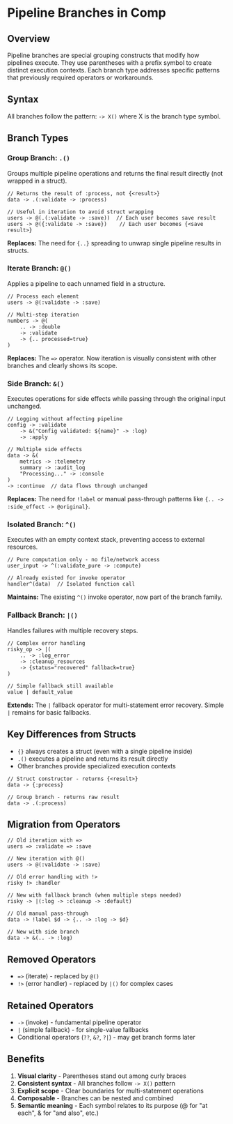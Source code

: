 # Pipeline Branches in Comp

## Overview

Pipeline branches are special grouping constructs that modify how pipelines execute. They use parentheses with a prefix symbol to create distinct execution contexts. Each branch type addresses specific patterns that previously required operators or workarounds.

## Syntax

All branches follow the pattern: `-> X()` where X is the branch type symbol.

## Branch Types

### Group Branch: `.()`
Groups multiple pipeline operations and returns the final result directly (not wrapped in a struct).

```comp
// Returns the result of :process, not {<result>}
data -> .(:validate -> :process)

// Useful in iteration to avoid struct wrapping
users -> @(.(:validate -> :save))  // Each user becomes save result
users -> @({:validate -> :save})    // Each user becomes {<save result>}
```

**Replaces:** The need for `{..}` spreading to unwrap single pipeline results in structs.

### Iterate Branch: `@()`
Applies a pipeline to each unnamed field in a structure.

```comp
// Process each element
users -> @(:validate -> :save)

// Multi-step iteration
numbers -> @(
    .. -> :double
    -> :validate
    -> {.. processed=true}
)
```

**Replaces:** The `=>` operator. Now iteration is visually consistent with other branches and clearly shows its scope.

### Side Branch: `&()`
Executes operations for side effects while passing through the original input unchanged.

```comp
// Logging without affecting pipeline
config -> :validate
    -> &("Config validated: ${name}" -> :log)
    -> :apply

// Multiple side effects
data -> &(
    metrics -> :telemetry
    summary -> :audit_log
    "Processing..." -> :console
)
-> :continue  // data flows through unchanged
```

**Replaces:** The need for `!label` or manual pass-through patterns like `{.. -> :side_effect -> @original}`.

### Isolated Branch: `^()`
Executes with an empty context stack, preventing access to external resources.

```comp
// Pure computation only - no file/network access
user_input -> ^(:validate_pure -> :compute)

// Already existed for invoke operator
handler^(data)  // Isolated function call
```

**Maintains:** The existing `^()` invoke operator, now part of the branch family.

### Fallback Branch: `|()`
Handles failures with multiple recovery steps.

```comp
// Complex error handling
risky_op -> |(
    .. -> :log_error
    -> :cleanup_resources
    -> {status="recovered" fallback=true}
)

// Simple fallback still available
value | default_value
```

**Extends:** The `|` fallback operator for multi-statement error recovery. Simple `|` remains for basic fallbacks.

## Key Differences from Structs

- `{}` always creates a struct (even with a single pipeline inside)
- `.()` executes a pipeline and returns its result directly
- Other branches provide specialized execution contexts

```comp
// Struct constructor - returns {<result>}
data -> {:process}

// Group branch - returns raw result
data -> .(:process)
```

## Migration from Operators

```comp
// Old iteration with =>
users => :validate => :save

// New iteration with @()
users -> @(:validate -> :save)

// Old error handling with !>
risky !> :handler

// New with fallback branch (when multiple steps needed)
risky -> |(:log -> :cleanup -> :default)

// Old manual pass-through
data -> !label $d -> {.. -> :log -> $d}

// New with side branch
data -> &(.. -> :log)
```

## Removed Operators

- `=>` (iterate) - replaced by `@()`
- `!>` (error handler) - replaced by `|()` for complex cases

## Retained Operators

- `->` (invoke) - fundamental pipeline operator
- `|` (simple fallback) - for single-value fallbacks
- Conditional operators (`??`, `&?`, `?|`) - may get branch forms later

## Benefits

1. **Visual clarity** - Parentheses stand out among curly braces
2. **Consistent syntax** - All branches follow `-> X()` pattern
3. **Explicit scope** - Clear boundaries for multi-statement operations
4. **Composable** - Branches can be nested and combined
5. **Semantic meaning** - Each symbol relates to its purpose (@ for "at each", & for "and also", etc.)